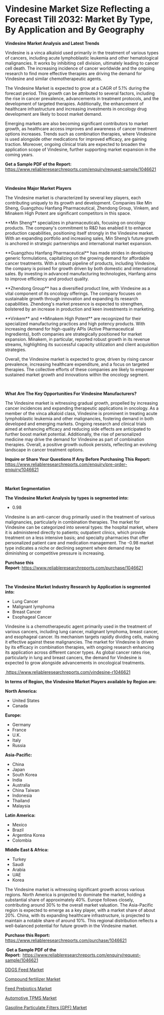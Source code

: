 <p><h1>Vindesine Market Size Reflecting a Forecast Till 2032: Market By Type, By Application and By Geography</h1></p><p><strong>Vindesine Market Analysis and Latest Trends</strong></p>
<p><p>Vindesine is a vinca alkaloid used primarily in the treatment of various types of cancers, including acute lymphoblastic leukemia and other hematological malignancies. It works by inhibiting cell division, ultimately leading to cancer cell death. The increasing incidence of cancer worldwide and the ongoing research to find more effective therapies are driving the demand for Vindesine and similar chemotherapeutic agents.</p><p>The Vindesine Market is expected to grow at a CAGR of 5.1% during the forecast period. This growth can be attributed to several factors, including the rise in cancer prevalence, advancements in treatment protocols, and the development of targeted therapies. Additionally, the enhancement of healthcare infrastructure and increasing investments in oncology drug development are likely to boost market demand. </p><p>Emerging markets are also becoming significant contributors to market growth, as healthcare access improves and awareness of cancer treatment options increases. Trends such as combination therapies, where Vindesine is used alongside other medications for improved efficacy, are gaining traction. Moreover, ongoing clinical trials are expected to broaden the application scope of Vindesine, further supporting market expansion in the coming years.</p></p>
<p><strong>Get a Sample PDF of the Report:&nbsp;</strong> <a href="https://www.reliableresearchreports.com/enquiry/request-sample/1046621?utm_campaign=117&utm_medium=2&utm_source=Github&utm_content=ia&utm_term=22032025&utm_id=vindesine">https://www.reliableresearchreports.com/enquiry/request-sample/1046621</a></p>
<p>&nbsp;</p>
<p><strong>Vindesine Major Market Players</strong></p>
<p><p>The Vindesine market is characterized by several key players, each contributing uniquely to its growth and development. Companies like Min Sheng, Guangzhou Hanfang Pharmaceutical, Zhendong Group, Vinkem, and Minakem High Potent are significant competitors in this space.</p><p>**Min Sheng** specializes in pharmaceuticals, focusing on oncology products. The company's commitment to R&D has enabled it to enhance production capabilities, positioning itself strongly in the Vindesine market. With an expanding portfolio and increasing sales, Min Sheng’s future growth is anchored in strategic partnerships and international market expansion.</p><p>**Guangzhou Hanfang Pharmaceutical** has made strides in developing generic formulations, capitalizing on the growing demand for affordable cancer treatments. With a robust pipeline of products, including Vindesine, the company is poised for growth driven by both domestic and international sales. By investing in advanced manufacturing technologies, Hanfang aims to improve efficiency and product quality.</p><p>**Zhendong Group** has a diversified product line, with Vindesine as a vital component of its oncology offerings. The company focuses on sustainable growth through innovation and expanding its research capabilities. Zhendong's market presence is expected to strengthen, bolstered by an increase in production and keen investments in marketing.</p><p>**Vinkem** and **Minakem High Potent** are recognized for their specialized manufacturing practices and high potency products. With increasing demand for high-quality APIs (Active Pharmaceutical Ingredients), both companies are strategically positioned for market expansion. Minakem, in particular, reported robust growth in its revenue streams, highlighting its successful capacity utilization and client acquisition strategies.</p><p>Overall, the Vindesine market is expected to grow, driven by rising cancer prevalence, increasing healthcare expenditure, and a focus on targeted therapies. The collective efforts of these companies are likely to empower sustained market growth and innovations within the oncology segment.</p></p>
<p>&nbsp;</p>
<p><strong>What Are The Key Opportunities For Vindesine Manufacturers?</strong></p>
<p><p>The Vindesine market is witnessing gradual growth, propelled by increasing cancer incidences and expanding therapeutic applications in oncology. As a member of the vinca alkaloid class, Vindesine is prominent in treating acute lymphoblastic leukemia and other malignancies, fostering demand in both developed and emerging markets. Ongoing research and clinical trials aimed at enhancing efficacy and reducing side effects are anticipated to further boost market potential. Additionally, the rise of personalized medicine may drive the demand for Vindesine as part of combination therapies. Overall, a positive growth outlook persists, reflecting an evolving landscape in cancer treatment options.</p></p>
<p><strong>Inquire or Share Your Questions If Any Before Purchasing This Report:</strong> <a href="https://www.reliableresearchreports.com/enquiry/pre-order-enquiry/1046621?utm_campaign=117&utm_medium=2&utm_source=Github&utm_content=ia&utm_term=22032025&utm_id=vindesine">https://www.reliableresearchreports.com/enquiry/pre-order-enquiry/1046621</a></p>
<p>&nbsp;</p>
<p><strong>Market Segmentation</strong></p>
<p><strong>The Vindesine Market Analysis by types is segmented into:</strong></p>
<p><ul><li>0.98</li></ul></p>
<p><p>Vindesine is an anti-cancer drug primarily used in the treatment of various malignancies, particularly in combination therapies. The market for Vindesine can be categorized into several types: the hospital market, where it is administered directly to patients; outpatient clinics, which provide treatment on a less intensive basis; and specialty pharmacies that offer personalized patient care and medication management. The -0.98 market type indicates a niche or declining segment where demand may be diminishing or competitive pressure is increasing.</p></p>
<p><strong>Purchase this Report:&nbsp;</strong><a href="https://www.reliableresearchreports.com/purchase/1046621?utm_campaign=117&utm_medium=2&utm_source=Github&utm_content=ia&utm_term=22032025&utm_id=vindesine">https://www.reliableresearchreports.com/purchase/1046621</a></p>
<p>&nbsp;</p>
<p><strong>The Vindesine Market Industry Research by Application is segmented into:</strong></p>
<p><ul><li>Lung Cancer</li><li>Malignant lymphoma</li><li>Breast Cancer</li><li>Esophageal Cancer</li></ul></p>
<p><p>Vindesine is a chemotherapeutic agent primarily used in the treatment of various cancers, including lung cancer, malignant lymphoma, breast cancer, and esophageal cancer. Its mechanism targets rapidly dividing cells, making it effective against these malignancies. The market for Vindesine is driven by its efficacy in combination therapies, with ongoing research enhancing its application across different cancer types. As global cancer rates rise, particularly in lung and breast cancers, the demand for Vindesine is expected to grow alongside advancements in oncological treatments.</p></p>
<p><a href="https://www.reliableresearchreports.com/vindesine-r1046621?utm_campaign=117&utm_medium=2&utm_source=Github&utm_content=ia&utm_term=22032025&utm_id=vindesine">&nbsp;https://www.reliableresearchreports.com/vindesine-r1046621</a></p>
<p><strong>In terms of Region, the Vindesine Market Players available by Region are:</strong></p>
<p>
    <p> <strong> North America: </strong>
        <ul>
            <li>United States</li>
            <li>Canada</li>
        </ul>
        </p> 
    <p> <strong> Europe: </strong>
        <ul>
            <li>Germany</li>
            <li>France</li>
            <li>U.K.</li>
            <li>Italy</li>
            <li>Russia</li>
        </ul>
        </p> 
    <p> <strong> Asia-Pacific: </strong>
        <ul>
            <li>China</li>
            <li>Japan</li>
            <li>South Korea</li>
            <li>India</li>
            <li>Australia</li>
            <li>China Taiwan</li>
            <li>Indonesia</li>
            <li>Thailand</li>
            <li>Malaysia</li>
        </ul>
        </p> 
    <p> <strong> Latin America: </strong>
        <ul>
            <li>Mexico</li>
            <li>Brazil</li>
            <li>Argentina Korea</li>
            <li>Colombia</li>
        </ul>
        </p> 
    <p> <strong> Middle East & Africa: </strong>
        <ul>
            <li>Turkey</li>
            <li>Saudi</li>
            <li>Arabia</li>
            <li>UAE</li>
            <li>Korea</li>
        </ul>
    </p>
    </p>
<p><p>The Vindesine market is witnessing significant growth across various regions. North America is projected to dominate the market, holding a substantial share of approximately 40%. Europe follows closely, contributing around 30% to the overall market valuation. The Asia-Pacific region is expected to emerge as a key player, with a market share of about 20%. China, with its expanding healthcare infrastructure, is projected to maintain a notable share of around 10%. This regional distribution reflects a well-balanced potential for future growth in the Vindesine market.</p></p>
<p><strong>Purchase this Report: </strong><a href="https://www.reliableresearchreports.com/purchase/1046621?utm_campaign=117&utm_medium=2&utm_source=Github&utm_content=ia&utm_term=22032025&utm_id=vindesine">https://www.reliableresearchreports.com/purchase/1046621</a></p>
<p>&nbsp;<strong>Get a Sample PDF of the Report:&nbsp;&nbsp;</strong><a href="https://www.reliableresearchreports.com/enquiry/request-sample/1046621?utm_campaign=117&utm_medium=2&utm_source=Github&utm_content=ia&utm_term=22032025&utm_id=vindesine">https://www.reliableresearchreports.com/enquiry/request-sample/1046621</a></p>
<p><strong></strong></p>
<p><p><a href="https://github.com/nontoengolo/Market-Research-Report-List-1/blob/main/ddgs-feed-market.md?utm_campaign=117&utm_medium=2&utm_source=Github&utm_content=ia&utm_term=22032025&utm_id=vindesine">DDGS Feed Market</a></p><p><a href="https://github.com/avikalitesjj/Market-Research-Report-List-1/blob/main/compound-fertilizer-market.md?utm_campaign=117&utm_medium=2&utm_source=Github&utm_content=ia&utm_term=22032025&utm_id=vindesine">Compound fertilizer Market</a></p><p><a href="https://github.com/ceneabiruk11/Market-Research-Report-List-1/blob/main/feed-prebiotics-market.md?utm_campaign=117&utm_medium=2&utm_source=Github&utm_content=ia&utm_term=22032025&utm_id=vindesine">Feed Prebiotics Market</a></p><p><a href="https://github.com/shefikagbons/Market-Research-Report-List-1/blob/main/automotive-tpms-market.md?utm_campaign=117&utm_medium=2&utm_source=Github&utm_content=ia&utm_term=22032025&utm_id=vindesine">Automotive TPMS Market</a></p><p><a href="https://github.com/pomasifilo/Market-Research-Report-List-1/blob/main/gasoline-particulate-filters-gpf-market.md?utm_campaign=117&utm_medium=2&utm_source=Github&utm_content=ia&utm_term=22032025&utm_id=vindesine">Gasoline Particulate Filters (GPF) Market</a></p></p>